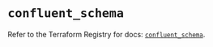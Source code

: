 # `confluent_schema`

Refer to the Terraform Registry for docs: [`confluent_schema`](https://registry.terraform.io/providers/confluentinc/confluent/2.9.0/docs/resources/schema).
